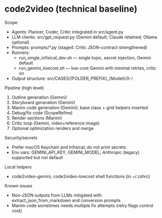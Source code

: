 # code2video (technical baseline)

Scope
- Agents: Planner, Coder, Critic integrated in src/agent.py
- LLM clients: src/gpt_request.py (Gemini default; Claude retained; Ollama optional)
- Prompts: prompts/*.py (stage4: Critic JSON-contract strengthened)
- Runners:
  - run_single_infisical_dev.sh — single topic, secret injection, Gemini default
  - run_gemini_lowcost.sh — low-cost Gemini with minimal retries, critic on
- Output structure: src/CASES/{FOLDER_PREFIX}_{Model}/0-<topic>/

Pipeline (high level)
1) Outline generation (Gemini)
2) Storyboard generation (Gemini)
3) Manim code generation (Gemini); base class + grid helpers inserted
4) Debug/fix code (ScopeRefine)
5) Render sections (Manim)
6) Critic loop (Gemini, video+reference image)
7) Optional optimization renders and merge

Security/secrets
- Prefer macOS Keychain and Infisical; do not print secrets
- Env vars: GEMINI_API_KEY, GEMINI_MODEL; Anthropic (legacy) supported but not default

Local helpers
- code2video-gemini, code2video-lowcost shell functions (in ~/.zshrc)

Known issues
- Non-JSON outputs from LLMs mitigated with extract_json_from_markdown and conversion prompts
- Manim code sometimes needs multiple fix attempts (retry flags control cost)
